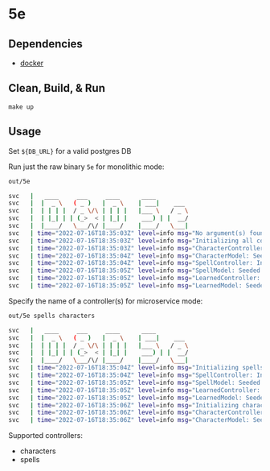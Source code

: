 # 5e

## Dependencies

- [docker][]

## Clean, Build, & Run

```
make up
```

## Usage

Set `${DB_URL}` for a valid postgres DB

Run just the raw binary `5e` for monolithic mode:

```bash
out/5e

svc   |   ____     ___     ____      ____
svc   |  |  _ \   ( _ )   |  _ \    | ___|    ___
svc   |  | | | |  / _ \/\ | | | |   |___ \   / _ \
svc   |  | |_| | | (_>  < | |_| |    ___) | |  __/
svc   |  |____/   \___/\/ |____/    |____/   \___|
svc   | time="2022-07-16T18:35:03Z" level=info msg="No argument(s) found -- starting up in monolithic mode"
svc   | time="2022-07-16T18:35:03Z" level=info msg="Initializing all controllers..."
svc   | time="2022-07-16T18:35:03Z" level=info msg="CharacterController: Initialized ✅" 
svc   | time="2022-07-16T18:35:04Z" level=info msg="CharacterModel: Seeded ✅"
svc   | time="2022-07-16T18:35:04Z" level=info msg="SpellController: Initialized ✅"
svc   | time="2022-07-16T18:35:05Z" level=info msg="SpellModel: Seeded ✅"
svc   | time="2022-07-16T18:35:05Z" level=info msg="LearnedController: Initialized ✅"
svc   | time="2022-07-16T18:35:05Z" level=info msg="LearnedModel: Seeded ✅"
```

Specify the name of a controller(s) for microservice mode:

```bash
out/5e spells characters

svc   |   ____     ___     ____      ____
svc   |  |  _ \   ( _ )   |  _ \    | ___|    ___
svc   |  | | | |  / _ \/\ | | | |   |___ \   / _ \
svc   |  | |_| | | (_>  < | |_| |    ___) | |  __/
svc   |  |____/   \___/\/ |____/    |____/   \___|
svc   | time="2022-07-16T18:35:04Z" level=info msg="Initializing spells controller..."
svc   | time="2022-07-16T18:35:04Z" level=info msg="SpellController: Initialized ✅"
svc   | time="2022-07-16T18:35:05Z" level=info msg="SpellModel: Seeded ✅"
svc   | time="2022-07-16T18:35:05Z" level=info msg="LearnedController: Initialized ✅"
svc   | time="2022-07-16T18:35:05Z" level=info msg="LearnedModel: Seeded ✅"
svc   | time="2022-07-16T18:35:06Z" level=info msg="Initializing character controller..." 
svc   | time="2022-07-16T18:35:06Z" level=info msg="CharacterController: Initialized ✅" 
svc   | time="2022-07-16T18:35:06Z" level=info msg="CharacterModel: Seeded ✅"
```

Supported controllers:

- characters
- spells

[docker]: https://www.docker.com/products/docker-desktop/